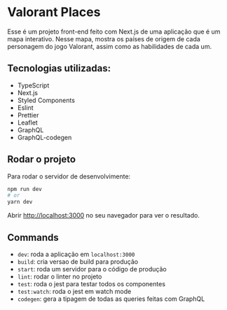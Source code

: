 # Valorant Places

Esse é um projeto front-end feito com Next.js de uma aplicação que é um mapa interativo. Nesse mapa, mostra os países de origem de cada personagem do jogo Valorant, assim como as habilidades de cada um.

## Tecnologias utilizadas:

- TypeScript
- Next.js
- Styled Components
- Eslint
- Prettier
- Leaflet
- GraphQL
- GraphQL-codegen

## Rodar o projeto

Para rodar o servidor de desenvolvimente:

```bash
npm run dev
# or
yarn dev
```

Abrir [http://localhost:3000](http://localhost:3000) no seu navegador para ver o resultado.

## Commands

- `dev`: roda a aplicação em `localhost:3000`
- `build`: cria versao de build para produção
- `start`: roda um servidor para o código de produção
- `lint`: rodar o linter no projeto
- `test`: roda o jest para testar todos os componentes
- `test:watch`: roda o jest em watch mode
- `codegen`: gera a tipagem de todas as queries feitas com GraphQL 
